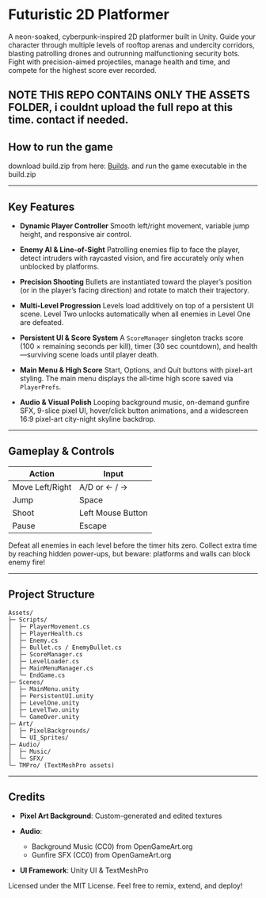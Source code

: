 # Futuristic 2D Platformer

A neon-soaked, cyberpunk-inspired 2D platformer built in Unity. Guide your character through multiple levels of rooftop arenas and undercity corridors, blasting patrolling drones and outrunning malfunctioning security bots. Fight with precision-aimed projectiles, manage health and time, and compete for the highest score ever recorded.

NOTE THIS REPO CONTAINS ONLY THE ASSETS FOLDER, i couldnt upload the full repo at this time. contact if needed.
---

## How to run the game
download build.zip from here:
 [Builds](https://lut-my.sharepoint.com/:f:/g/personal/jaakko_lipponen_student_lut_fi/EuqrHMXMG3pIm-2jugl2TlQBR8jO1gSlF0oShcqKveXwCg?e=3vXf7p).
and run the game executable in the build.zip

---

## Key Features

* **Dynamic Player Controller**
  Smooth left/right movement, variable jump height, and responsive air control.

* **Enemy AI & Line-of-Sight**
  Patrolling enemies flip to face the player, detect intruders with raycasted vision, and fire accurately only when unblocked by platforms.

* **Precision Shooting**
  Bullets are instantiated toward the player’s position (or in the player’s facing direction) and rotate to match their trajectory.

* **Multi-Level Progression**
  Levels load additively on top of a persistent UI scene. Level Two unlocks automatically when all enemies in Level One are defeated.

* **Persistent UI & Score System**
  A `ScoreManager` singleton tracks score (100 × remaining seconds per kill), timer (30 sec countdown), and health—surviving scene loads until player death.

* **Main Menu & High Score**
  Start, Options, and Quit buttons with pixel-art styling. The main menu displays the all-time high score saved via `PlayerPrefs`.

* **Audio & Visual Polish**
  Looping background music, on-demand gunfire SFX, 9-slice pixel UI, hover/click button animations, and a widescreen 16:9 pixel-art city-night skyline backdrop.


---

## Gameplay & Controls

| Action          | Input             |
| --------------- | ----------------- |
| Move Left/Right | A/D or ← / →      |
| Jump            | Space             |
| Shoot           | Left Mouse Button |
| Pause           | Escape            |

Defeat all enemies in each level before the timer hits zero. Collect extra time by reaching hidden power-ups, but beware: platforms and walls can block enemy fire!

---

## Project Structure

```
Assets/
├─ Scripts/
│  ├─ PlayerMovement.cs
│  ├─ PlayerHealth.cs
│  ├─ Enemy.cs
│  ├─ Bullet.cs / EnemyBullet.cs
│  ├─ ScoreManager.cs
│  ├─ LevelLoader.cs
│  ├─ MainMenuManager.cs
│  └─ EndGame.cs
├─ Scenes/
│  ├─ MainMenu.unity
│  ├─ PersistentUI.unity
│  ├─ LevelOne.unity
│  ├─ LevelTwo.unity
│  └─ GameOver.unity
├─ Art/
│  ├─ PixelBackgrounds/
│  └─ UI_Sprites/
├─ Audio/
│  ├─ Music/
│  └─ SFX/
└─ TMPro/ (TextMeshPro assets)
```

---

## Credits

* **Pixel Art Background**: Custom-generated and edited textures
* **Audio**:

  * Background Music (CC0) from OpenGameArt.org
  * Gunfire SFX (CC0) from OpenGameArt.org
* **UI Framework**: Unity UI & TextMeshPro

Licensed under the MIT License. Feel free to remix, extend, and deploy!
